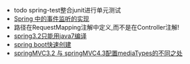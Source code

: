 - todo spring-test整合junit进行单元测试
- [Spring 中的事件监听的实现](http://blog.csdn.net/blueboz/article/details/49949573)
- 路径在RequestMapping注解中定义,而不是在Controller注解!
- [spring3.2只能用java7编译](http://blog.csdn.net/blueheart20/article/details/50150529)
- [spring boot快速创建](http://start.spring.io/)
- [springMVC3.2 与 springMVC4.3配置mediaTypes的不同之处](https://blog.csdn.net/xianglingchuan/article/details/72988155)
